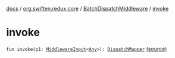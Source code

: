 [docs](../../index.md) / [org.swiften.redux.core](../index.md) / [BatchDispatchMiddleware](index.md) / [invoke](./invoke.md)

# invoke

`fun invoke(p1: `[`MiddlewareInput`](../-middleware-input/index.md)`<`[`Any`](https://kotlinlang.org/api/latest/jvm/stdlib/kotlin/-any/index.html)`>): `[`DispatchMapper`](../-dispatch-mapper.md) [(source)](https://github.com/protoman92/KotlinRedux/tree/master/common/common-core/src/main/kotlin/org/swiften/redux/core/BatchDispatchMiddleware.kt#L28)
